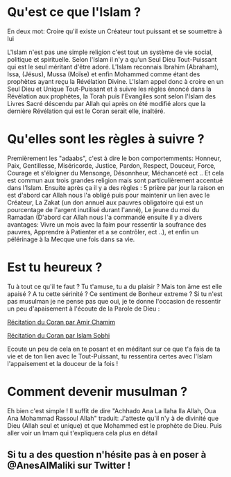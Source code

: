# Qu'est ce que l'Islam ? 

En deux mot: Croire qu'il existe un Créateur tout puissant et se soumettre à lui 

L'Islam n'est pas une simple religion c'est tout un système de vie social, politique et spirituelle. Selon l'Islam il n'y a qu'un Seul Dieu Tout-Puissant qui est le seul méritant d'être adoré. L'Islam reconnais Ibrahim (Abraham), Issa, (Jésus), Mussa (Moïse) et enfin Mohammed comme étant des prophètes ayant reçu la Révélation Divine. L'Islam appel donc à croire en un Seul Dieu et Unique Tout-Puissant et à suivre les règles énoncé dans la Révélation aux prophètes, la Torah puis l'Evangiles sont selon l'Islam des Livres Sacré déscendu par Allah qui après on été modifié alors que la dernière Révélation qui est le Coran serait elle, inaltéré. 

# Qu'elles sont les règles à suivre ? 

Premièrement les "adaabs", c'est à dire le bon comportemments: Honneur, Paix, Gentillesse, Miséricorde, Justice, Pardon, Respect, Douceur, Force, Courage et s'éloigner du Mensonge, Désonnheur, Méchanceté ect .. Et cela est commun aux trois grandes religion mais sont particulièrement accentué dans l'Islam. Ensuite après ça il y a des règles : 5 prière par jour la raison en est d'abord car Allah nous l'a obligé puis pour maintenir un lien avec le Créateur, La Zakat (un don annuel aux pauvres obligatoire qui est un pourcentage de l'argent inutilisé durant l'anné), Le jeune du moi du Ramadan (D'abord car Allah nous l'a commandé ensuite il y a divers avantages: Vivre un mois avec la faim pour ressentir la soufrance des pauvres, Apprendre à Patienter et a se contrôler, ect ..), et enfin un pélérinage à la Mecque une fois dans sa vie. 

# Est tu heureux ? 

Tu à tout ce qu'il te faut ? Tu t'amuse, tu a du plaisir ? Mais ton âme est elle apaisé ? A tu cette sérinité ? Ce sentiment de Bonheur extreme ? Si tu n'est pas musulman je ne pense pas que oui, je te donne l'occasion de ressentir un peu d'apaisement à l'écoute de la Parole de Dieu : 

[Récitation du Coran par Amir Chamim](https://www.youtube.com/watch?v=MS7Hinio2YE)

[Récitation du Coran par Islam Sobhi](https://www.youtube.com/watch?v=nKS1wreryGs)

Ecoute un peu de cela en te posant et en méditant sur ce que t'a fais de ta vie et de ton lien avec le Tout-Puissant, tu ressentira certes avec l'Islam l'appaisement et la douceur de la fois !

# Comment devenir musulman ? 

Eh bien c'est simple ! Il suffit de dire "Achhado Ana La Ilaha Ila Allah, Oua Ana Mohammad Rassoul Allah" traduit: J'atteste qu'il n'y à de divinité que Dieu (Allah seul et unique) et que Mohammed est le prophète de Dieu. Puis aller voir un Imam qui t'expliquera cela plus en détail

## Si tu a des question n'hésite pas à en poser à @AnesAlMaliki sur Twitter !
